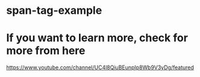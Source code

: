 # span-tag-example

# If you want to learn more, check for more from here
https://www.youtube.com/channel/UC4l8QiuBEunpIp8Wb9V3yDg/featured